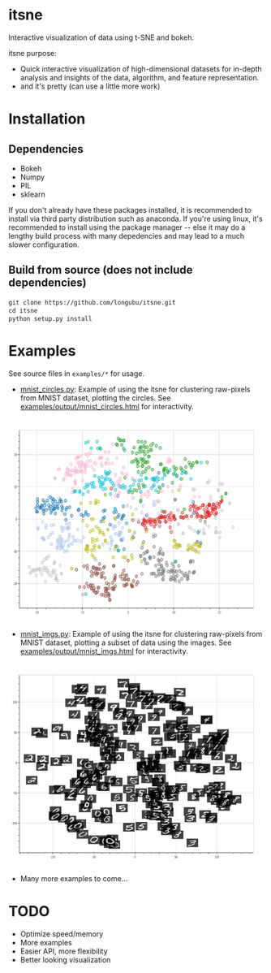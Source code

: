 # itsne
Interactive visualization of data using t-SNE and bokeh.

itsne purpose:
- Quick interactive visualization of high-dimensional datasets for in-depth analysis and insights of the data, algorithm, and feature representation.
- and it's pretty (can use a little more work)

# Installation
## Dependencies

- Bokeh
- Numpy
- PIL
- sklearn

If you don't already have these packages installed, it is
recommended to install via third party distribution such as anaconda. If you're using linux, it's recommended to install using the package manager -- else it may do a lengthy build process with many depedencies and may lead to a much slower configuration. 

## Build from source (does not include dependencies)

	git clone https://github.com/longubu/itsne.git
	cd itsne
	python setup.py install
	
# Examples
See source files in `examples/*` for usage.
- [mnist_circles.py](examples/mnist_circles.py): Example of using the itsne for clustering raw-pixels from MNIST dataset, plotting the circles. See [examples/output/mnist_circles.html](examples/outputs/mnist_circles.html) for interactivity.

<img src="docs/imgs/mnist_circles.png" width="600" height="400" />

- [mnist_imgs.py](examples/mnist_imgs.py): Example of using the itsne for clustering raw-pixels from MNIST dataset, plotting a subset of data using the images. See [examples/output/mnist_imgs.html](examples/outputs/mnist_imgs.html) for interactivity.

<img src="docs/imgs/mnist_imgs.png" width="600" height="400" />

- Many more examples to come...

# TODO

- Optimize speed/memory
- More examples
- Easier API, more flexibility
- Better looking visualization
